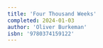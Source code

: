 ```yaml
---
title: 'Four Thousand Weeks'
completed: 2024-01-03
author: 'Oliver Burkeman'
isbn: '9780374159122'
---
```

